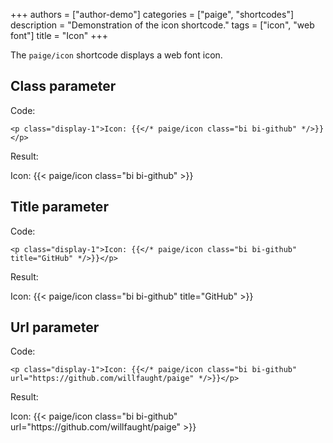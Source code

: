 +++
authors = ["author-demo"]
categories = ["paige", "shortcodes"]
description = "Demonstration of the icon shortcode."
tags = ["icon", "web font"]
title = "Icon"
+++

The `paige/icon` shortcode displays a web font icon.

<!--more-->

## Class parameter

Code:

```go-html-template
<p class="display-1">Icon: {{</* paige/icon class="bi bi-github" */>}}</p>
```

Result:

<p class="display-1">Icon: {{< paige/icon class="bi bi-github" >}}</p>

## Title parameter

Code:

```go-html-template
<p class="display-1">Icon: {{</* paige/icon class="bi bi-github" title="GitHub" */>}}</p>
```

Result:

<p class="display-1">Icon: {{< paige/icon class="bi bi-github" title="GitHub" >}}</p>

## Url parameter

Code:

```go-html-template
<p class="display-1">Icon: {{</* paige/icon class="bi bi-github" url="https://github.com/willfaught/paige" */>}}</p>
```

Result:

<p class="display-1">Icon: {{< paige/icon class="bi bi-github" url="https://github.com/willfaught/paige" >}}</p>
